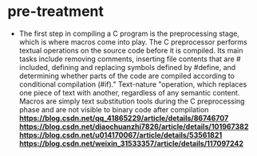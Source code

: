 # pre-treatment  
* The first step in compiling a C program is the preprocessing stage, which is where macros come into play. The C preprocessor performs textual operations on the source code before it is compiled. Its main tasks include removing comments, inserting file contents that are # included, defining and replacing symbols defined by #define, and determining whether parts of the code are compiled according to conditional compilation (#if)." Text-nature "operation, which replaces one piece of text with another, regardless of any semantic content. Macros are simply text substitution tools during the C preprocessing phase and are not visible to binary code after compilation
**<https://blog.csdn.net/qq_41865229/article/details/86746707>**  
**<https://blog.csdn.net/diaochuanzhi7826/article/details/101967382>**  
**<https://blog.csdn.net/u014170067/article/details/53561821>**  
**<https://blog.csdn.net/weixin_31533357/article/details/117097242>**  
